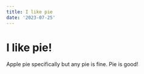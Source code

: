 ```yaml
---
title: I like pie
date: '2023-07-25'
---
```

# I like pie!
Apple pie specifically but any pie is fine. Pie is good!